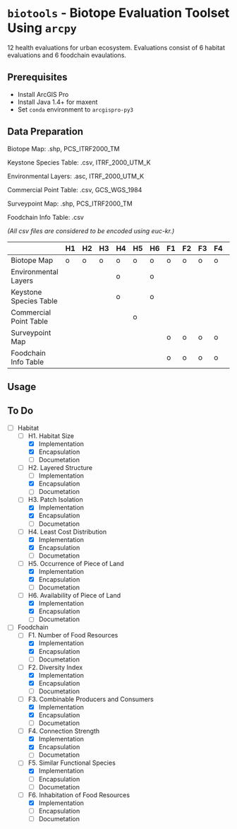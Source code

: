 # `biotools` - Biotope Evaluation Toolset Using `arcpy`

12 health evaluations for urban ecosystem.
Evaluations consist of 6 habitat evaluations and 6 foodchain evaulations.

## Prerequisites
* Install ArcGIS Pro
* Install Java 1.4+ for maxent
* Set `conda` environment to `arcgispro-py3`

## Data Preparation
Biotope Map: .shp, PCS_ITRF2000_TM

Keystone Species Table: .csv, ITRF_2000_UTM_K

Environmental Layers: .asc, ITRF_2000_UTM_K

Commercial Point Table: .csv, GCS_WGS_1984

Surveypoint Map: .shp, PCS_ITRF2000_TM

Foodchain Info Table: .csv

*(All csv files are considered to be encoded using euc-kr.)*

||H1|H2|H3|H4|H5|H6|F1|F2|F3|F4|F5|F6|
|-|-|-|-|-|-|-|-|-|-|-|-|-|
|Biotope Map           |o|o|o|o|o|o|o|o|o|o|o|o|
|Environmental Layers  | | | |o| |o| | | | | |o|
|Keystone Species Table| | | |o| |o| | | | | | |
|Commercial Point Table| | | | |o| | | | | | | |
|Surveypoint Map       | | | | | | |o|o|o|o|o|o|
|Foodchain Info Table  | | | | | | |o|o|o|o|o| |

## Usage

## To Do
- [ ] Habitat
  - [ ] H1. Habitat Size
    - [x] Implementation
    - [x] Encapsulation
    - [ ] Documetation
  - [ ] H2. Layered Structure
    - [ ] Implementation
    - [x] Encapsulation
    - [ ] Documetation
  - [ ] H3. Patch Isolation
    - [x] Implementation
    - [x] Encapsulation
    - [ ] Documetation
  - [ ] H4. Least Cost Distribution
    - [x] Implementation
    - [x] Encapsulation
    - [ ] Documetation
  - [ ] H5. Occurrence of Piece of Land
    - [x] Implementation
    - [x] Encapsulation
    - [ ] Documetation
  - [ ] H6. Availability of Piece of Land
    - [x] Implementation
    - [x] Encapsulation
    - [ ] Documetation
- [ ] Foodchain
  - [ ] F1. Number of Food Resources
    - [x] Implementation
    - [x] Encapsulation
    - [ ] Documetation
  - [ ] F2. Diversity Index
    - [x] Implementation
    - [x] Encapsulation
    - [ ] Documetation
  - [ ] F3. Combinable Producers and Consumers
    - [x] Implementation
    - [x] Encapsulation
    - [ ] Documetation
  - [ ] F4. Connection Strength
    - [x] Implementation
    - [x] Encapsulation
    - [ ] Documetation
  - [ ] F5. Similar Functional Species
    - [x] Implementation
    - [ ] Encapsulation
    - [ ] Documetation
  - [ ] F6. Inhabitation of Food Resources
    - [x] Implementation
    - [ ] Encapsulation
    - [ ] Documetation
